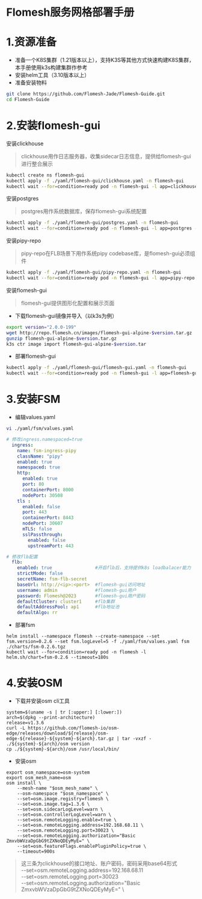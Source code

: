 Flomesh服务网格部署手册
=== 
# 1.资源准备
- 准备一个K8S集群（1.21版本以上），支持K3S等其他方式快速构建K8S集群，本手册使用k3s构建集群作参考
- 安装helm工具（3.10版本以上）
- 准备安装物料
```bash
git clone https://github.com/Flomesh-Jade/Flomesh-Guide.git
cd Flomesh-Guide
```

# 2.安装flomesh-gui
安装clickhouse
> clickhouse用作日志服务器，收集sidecar日志信息，提供给flomesh-gui进行整合展示
```bash
kubectl create ns flomesh-gui
kubectl apply -f ./yaml/flomesh-gui/clickhouse.yaml -n flomesh-gui
kubectl wait --for=condition=ready pod -n flomesh-gui -l app=clickhouse --timeout=180s
```
安装postgres
> postgres用作系统数据库，保存flomesh-gui系统配置
```bash
kubectl apply -f ./yaml/flomesh-gui/postgres.yaml -n flomesh-gui
kubectl wait --for=condition=ready pod -n flomesh-gui -l app=postgres --timeout=180s
```
安装pipy-repo
> pipy-repo在FLB场景下用作系统pipy codebase库，是flomesh-gui必须组件
```bash
kubectl apply -f ./yaml/flomesh-gui/pipy-repo.yaml -n flomesh-gui
kubectl wait --for=condition=ready pod -n flomesh-gui -l app=pipy-repo --timeout=180s
```
安装flomesh-gui
> flomesh-gui提供图形化配置和展示页面
- 下载flomesh-gui镜像并导入（以k3s为例）
```bash 
export version="2.0.0-199"
wget http://repo.flomesh.cn/images/flomesh-gui-alpine-$version.tar.gz
gunzip flomesh-gui-alpine-$version.tar.gz
k3s ctr image import flomesh-gui-alpine-$version.tar
```
- 部署flomesh-gui
```bash
kubectl apply -f ./yaml/flomesh-gui/flomesh-gui.yaml -n flomesh-gui
kubectl wait --for=condition=ready pod -n flomesh-gui -l app=flomesh-gui --timeout=180s
```
# 3.安装FSM
- 编辑values.yaml
```bash
vi ./yaml/fsm/values.yaml
```
```yaml
# 修改ingress.namespaced=true
  ingress:
    name: fsm-ingress-pipy
    className: "pipy"
    enabled: true
    namespaced: true
    http:
      enabled: true
      port: 80
      containerPort: 8000
      nodePort: 30508
    tls :
      enabled: false
      port: 443
      containerPort: 8443
      nodePort: 30607
      mTLS: false
      sslPassthrough:
        enabled: false
        upstreamPort: 443
```
```yaml
# 修改flb配置
  flb:
    enabled: true                #开启flb后，支持提供k8s loadbalacer能力
    strictMode: false
    secretName: fsm-flb-secret
    baseUrl: http://<ip>:<port>  #flomesh-gui访问地址
    username: admin              #flomesh-gui用户
    password: Flomesh@2023       #flomesh-gui用户密码
    defaultCluster: cluster1     #flb集群
    defaultAddressPool: ap1      #flb地址池
    defaultAlgo: rr
```
- 部署fsm
```
helm install --namespace flomesh --create-namespace --set fsm.version=0.2.6 --set fsm.logLevel=5 -f ./yaml/fsm/values.yaml fsm ./charts/fsm-0.2.6.tgz
kubectl wait --for=condition=ready pod -n flomesh -l helm.sh/chart=fsm-0.2.6 --timeout=180s
```
# 4.安装OSM
- 下载并安装osm cli工具
```
system=$(uname -s | tr [:upper:] [:lower:])
arch=$(dpkg --print-architecture)
release=v1.3.6
curl -L https://github.com/flomesh-io/osm-edge/releases/download/${release}/osm-edge-${release}-${system}-${arch}.tar.gz | tar -vxzf -
./${system}-${arch}/osm version
cp ./${system}-${arch}/osm /usr/local/bin/
```
- 安装osm
```
export osm_namespace=osm-system
export osm_mesh_name=osm
osm install \
    --mesh-name "$osm_mesh_name" \
    --osm-namespace "$osm_namespace" \
    --set=osm.image.registry=flomesh \
    --set=osm.image.tag=1.3.6 \
    --set=osm.sidecarLogLevel=warn \
    --set=osm.controllerLogLevel=warn \
    --set=osm.remoteLogging.enable=true \
    --set=osm.remoteLogging.address=192.168.68.11 \
    --set=osm.remoteLogging.port=30023 \
    --set=osm.remoteLogging.authorization="Basic ZmxvbWVzaDpGbG9tZXNoQDEyMyE=" \
    --set=osm.featureFlags.enablePluginPolicy=true \
    --timeout=900s
```
> 这三条为clickhouse的接口地址、账户密码，密码采用base64形式 \
>   --set=osm.remoteLogging.address=192.168.68.11 \
    --set=osm.remoteLogging.port=30023 \
    --set=osm.remoteLogging.authorization="Basic ZmxvbWVzaDpGbG9tZXNoQDEyMyE=" \
